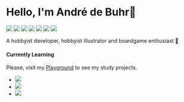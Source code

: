 # Hello, I'm André de Buhr👋
![](https://img.shields.io/badge/Code-Python-informational?style=flat-square&logo=python&logoColor=white&color=AFC9A2)
![](https://img.shields.io/badge/Code-Javascript-informational?style=flat-square&logo=javascript&logoColor=white&color=AFC9A2)
![](https://img.shields.io/badge/Code-c%23-informational?style=flat-square&logo=c-sharp&logoColor=white&color=AFC9A2)
![](https://img.shields.io/badge/Tools-VsCode-informational?style=flat-square&logo=visualstudiocode&logoColor=white&color=AFC9A2)
![](https://img.shields.io/badge/Tools-Unity-informational?style=flat-square&logo=unity&logoColor=white&color=AFC9A2)
![](https://img.shields.io/badge/Tools-Blender-informational?style=flat-square&logo=blender&logoColor=white&color=AFC9A2)
![](https://img.shields.io/badge/Tools-Git-informational?style=flat-square&logo=git&logoColor=white&color=AFC9A2)

A hobbyist developer, hobbyist illustrator and boardgame enthusiast 🎲

#### Currently Learning

Please, visit my [Playground](https://github.com/adebuhr/playground) to see my study projects.

* ![](https://img.shields.io/badge/Code-Go-informational?style=flat-square&logo=go&logoColor=white&color=AFC9A2)
* ![](https://img.shields.io/badge/Code-Quasar-informational?style=flat-square&logo=quasar&logoColor=white&color=AFC9A2)
* ![](https://img.shields.io/badge/Tool-Aseprite-informational?style=flat-square&logo=aseprite&logoColor=white&color=AFC9A2)



<!--
**AndredeBuhr/AndredeBuhr** is a ✨ _special_ ✨ repository because its `README.md` (this file) appears on your GitHub profile.

Here are some ideas to get you started:

- 🔭 I’m currently working on ...
- 🌱 I’m currently learning ...
- 👯 I’m looking to collaborate on ...
- 🤔 I’m looking for help with ...
- 💬 Ask me about ...
- 📫 How to reach me: ...
- 😄 Pronouns: ...
- ⚡ Fun fact: ...
-->
